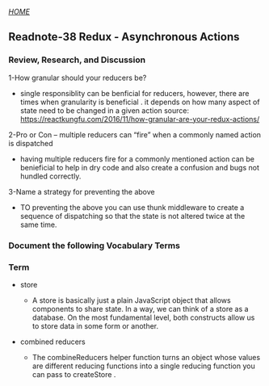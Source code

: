 [*HOME*](https://nassir1976.github.io/reading-notes/)

## Readnote-38 Redux - Asynchronous Actions

### Review, Research, and Discussion

1-How granular should your reducers be?

  - single responsiblity can be benficial for reducers, however, there are times when granularity is beneficial . it depends on how many aspect of state need to be changed in a given action 
   source: https://reactkungfu.com/2016/11/how-granular-are-your-redux-actions/

2-Pro or Con – multiple reducers can “fire” when a commonly named action is dispatched
  -  having multiple reducers fire for a commonly mentioned action can be benieficial to help in dry code and also create a confusion and bugs not hundled correctly.

3-Name a strategy for preventing the above

  -  TO preventing the above you can use thunk middleware to create a sequence of dispatching so that the state is not altered twice at the same time.

### Document the following Vocabulary Terms
### Term
- store
    - A store is basically just a plain JavaScript object that allows components to share state. In a way, we can think of a store as a database. On the most fundamental level, both constructs allow us to store data in some form or another.

- combined reducers
   - The combineReducers helper function turns an object whose values are different reducing functions into a single reducing function you can pass to createStore .